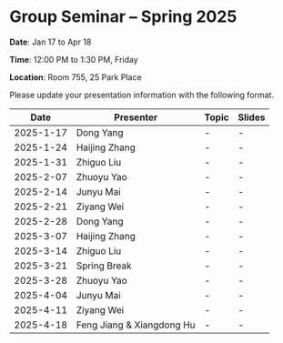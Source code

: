 # Group Seminar – Spring 2025

 **Date**: Jan 17 to Apr 18
 
 **Time**: 12:00 PM to 1:30 PM, Friday
 
 **Location**: Room 755, 25 Park Place

Please update your presentation information with the following format.

| Date       |   Presenter   | Topic | Slides |
|------------|---------------|-------|--------|
| 2025-1-17  | Dong Yang     | -     | -      |
| 2025-1-24  | Haijing Zhang | -     | -      |
| 2025-1-31  | Zhiguo Liu    | -     | -      |
| 2025-2-07  | Zhuoyu Yao    | -     | -      |
| 2025-2-14  | Junyu Mai     | -     | -      |
| 2025-2-21  | Ziyang Wei    | -     | -      |
| 2025-2-28  | Dong Yang     | -     | -      |
| 2025-3-07  | Haijing Zhang | -     | -      |
| 2025-3-14  | Zhiguo Liu    | -     | -      |
| 2025-3-21  | Spring Break  | -     | -      |
| 2025-3-28  | Zhuoyu Yao    | -     | -      |
| 2025-4-04  | Junyu Mai     | -     | -      |
| 2025-4-11  | Ziyang Wei    | -     | -      |
| 2025-4-18  |Feng Jiang & Xiangdong Hu| -     | -      |


